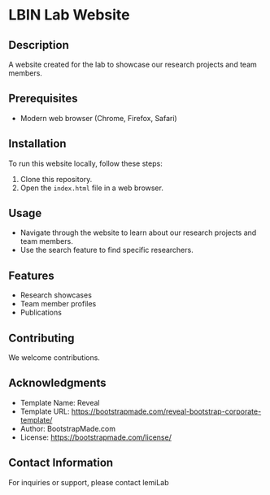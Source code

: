 # LBIN Lab Website

## Description

A website created for the lab to showcase our research projects and team members.

## Prerequisites

- Modern web browser (Chrome, Firefox, Safari)

## Installation

To run this website locally, follow these steps:

1. Clone this repository.
2. Open the `index.html` file in a web browser.

## Usage

- Navigate through the website to learn about our research projects and team members.
- Use the search feature to find specific researchers.

## Features

- Research showcases
- Team member profiles
- Publications

## Contributing

We welcome contributions. 


## Acknowledgments

- Template Name: Reveal
- Template URL: https://bootstrapmade.com/reveal-bootstrap-corporate-template/
- Author: BootstrapMade.com
- License: https://bootstrapmade.com/license/

## Contact Information

For inquiries or support, please contact lemiLab

